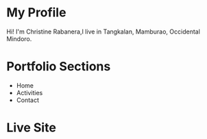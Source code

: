 # My Profile
Hi! I'm Christine Rabanera,I live in Tangkalan, Mamburao, Occidental Mindoro.
# Portfolio Sections
* Home
* Activities
* Contact
# Live Site
